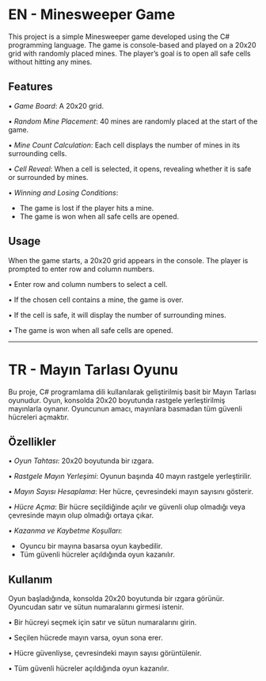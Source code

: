 # EN - Minesweeper Game

This project is a simple Minesweeper game developed using the C# programming language. The game is console-based and played on a 20x20 grid with randomly placed mines. The player’s goal is to open all safe cells without hitting any mines.

## Features

•⁠  ⁠*Game Board*: A 20x20 grid.

•⁠  ⁠*Random Mine Placement*: 40 mines are randomly placed at the start of the game.

•⁠  ⁠*Mine Count Calculation*: Each cell displays the number of mines in its surrounding cells.

•⁠  ⁠*Cell Reveal*: When a cell is selected, it opens, revealing whether it is safe or surrounded by mines.

•⁠  ⁠*Winning and Losing Conditions*:
  - The game is lost if the player hits a mine.
  - The game is won when all safe cells are opened.

## Usage

When the game starts, a 20x20 grid appears in the console. The player is prompted to enter row and column numbers.

•⁠  ⁠Enter row and column numbers to select a cell.

•⁠  ⁠If the chosen cell contains a mine, the game is over.

•⁠  ⁠If the cell is safe, it will display the number of surrounding mines.

•⁠  ⁠The game is won when all safe cells are opened.

---

# TR - Mayın Tarlası Oyunu

Bu proje, C# programlama dili kullanılarak geliştirilmiş basit bir Mayın Tarlası oyunudur. Oyun, konsolda 20x20 boyutunda rastgele yerleştirilmiş mayınlarla oynanır. Oyuncunun amacı, mayınlara basmadan tüm güvenli hücreleri açmaktır.

## Özellikler

•⁠  ⁠*Oyun Tahtası*: 20x20 boyutunda bir ızgara.

•⁠  ⁠*Rastgele Mayın Yerleşimi*: Oyunun başında 40 mayın rastgele yerleştirilir.

•⁠  ⁠*Mayın Sayısı Hesaplama*: Her hücre, çevresindeki mayın sayısını gösterir.

•⁠  ⁠*Hücre Açma*: Bir hücre seçildiğinde açılır ve güvenli olup olmadığı veya çevresinde mayın olup olmadığı ortaya çıkar.

•⁠  ⁠*Kazanma ve Kaybetme Koşulları*:
  - Oyuncu bir mayına basarsa oyun kaybedilir.
  - Tüm güvenli hücreler açıldığında oyun kazanılır.

## Kullanım

Oyun başladığında, konsolda 20x20 boyutunda bir ızgara görünür. Oyuncudan satır ve sütun numaralarını girmesi istenir.

•⁠  ⁠Bir hücreyi seçmek için satır ve sütun numaralarını girin.

•⁠  ⁠Seçilen hücrede mayın varsa, oyun sona erer.

•⁠  ⁠Hücre güvenliyse, çevresindeki mayın sayısı görüntülenir.

•⁠  ⁠Tüm güvenli hücreler açıldığında oyun kazanılır.
